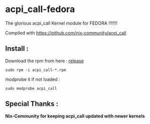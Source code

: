 # acpi_call-fedora
The glorious acpi_call Kernel module for FEDORA !!!!!!!

Compiled with https://github.com/nix-community/acpi_call

## Install : 

Download the rpm from here : [release](https://github.com/MiMillieuh/acpi_call-fedora/releases/)

`sudo rpm -i acpi_call-*.rpm`

modprobe it if not loaded : 

`sudo modprobe acpi_call`

## Special Thanks :

**Nix-Community for keeping acpi_call updated with newer kernels**

